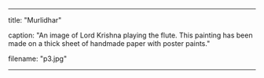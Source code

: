 ---

title: "Murlidhar" 

caption: "An image of Lord Krishna playing the flute. This painting has been made on a thick sheet of handmade paper with poster paints."

filename: "p3.jpg"

---